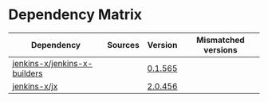 # Dependency Matrix

Dependency | Sources | Version | Mismatched versions
---------- | ------- | ------- | -------------------
[jenkins-x/jenkins-x-builders](https://github.com/jenkins-x/jenkins-x-builders) |  | [0.1.565]() | 
[jenkins-x/jx](https://github.com/jenkins-x/jx) |  | [2.0.456](https://github.com/jenkins-x/jx/releases/tag/v2.0.456) | 
